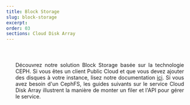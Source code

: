 ```yaml
---
title: Block Storage
slug: block-storage
excerpt:
order: 03
sections: Cloud Disk Array
---
```


<style>
#page {
  display: flex !important;
  flex-direction:column-reverse !important;
}
#customProductIndex {
padding:25px;
}
#customProductIndex p {
text-align:justify;
}

</style>

<div id="customProductIndex">

<p>Découvrez notre solution Block Storage basée sur la technologie CEPH. Si vous êtes un client Public Cloud et que vous devez ajouter des disques à votre instance, lisez notre documentation <a href="https://docs.ovh.com/fr/public-cloud/">ici</a>. Si vous avez besoin d'un CephFS, les guides suivants sur le service Cloud Disk Array illustrent la manière de monter un filer et l'API pour gérer le service.</p>

</div>
